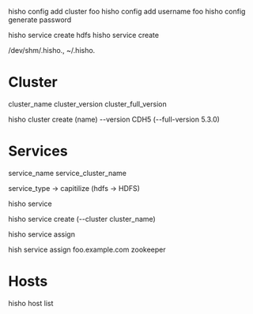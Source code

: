 
hisho config add cluster foo
hisho config add username foo
hisho config generate password

hisho service create hdfs
hisho service create

/dev/shm/.hisho.<ppid>, ~/.hisho.<ppid>


# Cluster

cluster_name
cluster_version
cluster_full_version

hisho cluster create (name) --version CDH5 (--full-version 5.3.0)

# Services

service_name
service_cluster_name

service_type -> capitilize (hdfs -> HDFS)

hisho service 

hisho service create <name> (--cluster cluster_name)

hisho service assign <fqdn> <service> <role>

hish service assign foo.example.com zookeeper

# Hosts

hisho host list
